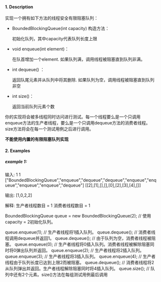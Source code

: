 #### 1. Description    

实现一个拥有如下方法的线程安全有限阻塞队列：

- BoundedBlockingQueue(int capacity) 构造方法：

  初始化队列，其中capacity代表队列长度上限

- void enqueue(int element)：

  在队首增加一个element. 如果队列满，调用线程被阻塞直到队列非满。

- int dequeue() ：

  返回队尾元素并从队列中将其删除. 如果队列为空，调用线程被阻塞直到队列非空

- int size()：

  返回当前队列元素个数

  

你的实现将会被多线程同时访问进行测试。每一个线程要么是一个只调用enqueue方法的生产者线程，要么是一个只调用dequeue方法的消费者线程。size方法将会在每一个测试用例之后进行调用。

**不能使用内置的有限阻塞队列实现**



#### 2. Examples

##### example 1:

输入:
1
1
["BoundedBlockingQueue","enqueue","dequeue","dequeue","enqueue","enqueue","enqueue","enqueue","dequeue"]
[[2],[1],[],[],[0],[2],[3],[4],[]]



输出:
[1,0,2,2]



解释:
生产者线程数目 = 1
消费者线程数目 = 1

BoundedBlockingQueue queue = new BoundedBlockingQueue(2); // 使用capacity = 2初始化队列。

queue.enqueue(1); // 生产者线程将1插入队列。
queue.dequeue(); // 消费者线程调用dequeue并返回1。
queue.dequeue(); // 由于队列为空，消费者线程被阻塞。
queue.enqueue(0); // 生产者线程将0插入队列。消费者线程被解除阻塞同时将0弹出队列并返回。
queue.enqueue(2); // 生产者线程将2插入队列。
queue.enqueue(3); // 生产者线程将3插入队列。
queue.enqueue(4); // 生产者线程由于队列长度已达到上限2而被阻塞。
queue.dequeue(); // 消费者线程将2从队列弹出并返回。生产者线程解除阻塞同时将4插入队列。
queue.size(); // 队列中还有2个元素。size()方法在每组测试用例最后调用